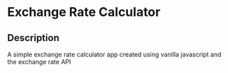 # Exchange Rate Calculator


## Description

A simple exchange rate calculator app created using vanilla javascript and the exchange rate API

